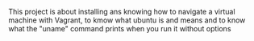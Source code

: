 This project is about installing ans knowing how to navigate a virtual machine with Vagrant, to kmow what ubuntu is and means and to know what the "uname" command prints when you run it without options
